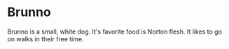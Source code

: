 # Brunno

Brunno is a small, white dog. It's favorite food is Norton flesh. It likes to go on walks in their free time.